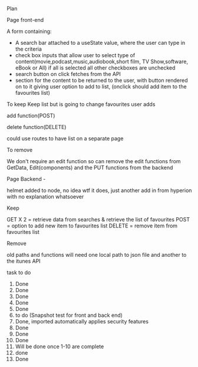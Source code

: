 Plan 

Page front-end

A form containing:
- A search bar attached to a useState value, where the user can type in the criteria
- check box inputs that allow user to select type of content(movie,podcast,music,audiobook,short film, TV Show,software, eBook or All) if all is selected all other checkboxes are unchecked
- search button on click fetches from the API 
- section for the content to be returned to the user, with button rendered on to it giving user option to add to list, (onclick should add item to the favourites list)

To keep 
Keep list but is going to change  favourites user adds

add function(POST)

delete function(DELETE) 

could use routes to have list on a separate page


To remove

We don't require an edit function so can remove the edit functions from GetData, Edit(components) and the PUT functions from the backend

Page Backend - 

helmet added to node, no idea wtf it does, just another add in from hyperion with no explanation whatsoever 

Keep 

GET X 2 = retrieve data from searches & retrieve the list of favourites
POST = option to add new item to favourites list 
DELETE = remove item from favourites list 

Remove 

old paths and functions 
will need one local path to json file 
and another to the itunes API


task to do

1. Done 
2. Done 
3. Done
4. Done
5. Done
6. to do (Snapshot test for front and back end)
7. Done, imported automatically applies security features
8. Done
9. Done
10. Done
11. Will be done once 1-10 are complete 
12. done
13. Done 